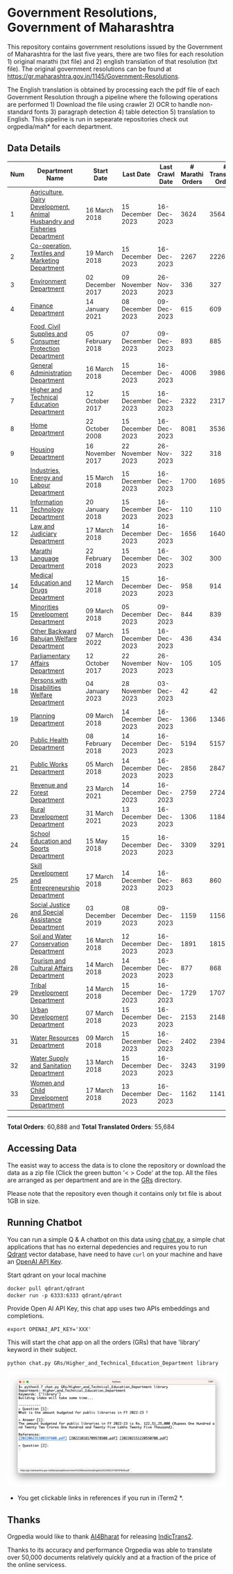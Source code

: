 # Government Resolutions, Government of Maharashtra

This repository contains government resolutions issued by the Government of Maharashtra for the last five years, there are two files for each resolution 1) original marathi (txt file) and 2) english translation of that resolution (txt file). The original government resolutions can be found at https://gr.maharashtra.gov.in/1145/Government-Resolutions.


The English translation is obtained by processing each the pdf file of each Government Resolution through a pipeline where the following operations are performed 1) Download the file using crawler 2) OCR to handle non-standard fonts 3) paragraph detection 4) table  detection 5) translation to English. This pipeline is run in sepearate repositories check out orgpedia/mah* for each department.


## Data Details

| Num | Department Name | Start Date | Last Date | Last Crawl Date | # Marathi Orders | # Translated Orders | Starting Order | Last Order |
| --- | --------------- | ---------- | --------- | --------------- | ---------------- | ------------------- | -------------- | ---------- |
| 1 | [Agriculture, Dairy Development, Animal Husbandry and Fisheries Department](GRs/Agriculture,_Dairy_Development,_Animal_Husbandry_and_Fisheries_Department) | 16 March 2018 | 15 December 2023 | 16-Dec-2023 | 3624 | 3564 | [201803161624182101.pdf](https://gr.maharashtra.gov.in/Site/Upload/Government%20Resolutions/English/201803161624182101.pdf) | [202312151654308601.pdf](https://gr.maharashtra.gov.in/Site/Upload/Government%20Resolutions/English/202312151654308601.pdf) |
| 2 | [Co-operation, Textiles and Marketing Department](GRs/Co-operation,_Textiles_and_Marketing_Department) | 19 March 2018 | 15 December 2023 | 16-Dec-2023 | 2267 | 2226 | [201803191257576702.pdf](https://gr.maharashtra.gov.in/Site/Upload/Government%20Resolutions/English/201803191257576702.pdf) | [202312151651012002.pdf](https://gr.maharashtra.gov.in/Site/Upload/Government%20Resolutions/English/202312151651012002.pdf) |
| 3 | [Environment Department](GRs/Environment_Department) | 02 December 2017 | 09 November 2023 | 26-Nov-2023 | 336 | 327 | [201712041147216904.pdf](https://gr.maharashtra.gov.in/Site/Upload/Government%20Resolutions/English/201712041147216904.pdf) | [202311091716582504.pdf](https://gr.maharashtra.gov.in/Site/Upload/Government%20Resolutions/English/202311091716582504.pdf) |
| 4 | [Finance Department](GRs/Finance_Department) | 14 January 2021 | 08 December 2023 | 09-Dec-2023 | 615 | 609 | [202101141237329905.pdf](https://gr.maharashtra.gov.in/Site/Upload/Government%20Resolutions/English/202101141237329905.pdf) | [202312081246357605.pdf](https://gr.maharashtra.gov.in/Site/Upload/Government%20Resolutions/English/202312081246357605.pdf) |
| 5 | [Food, Civil Supplies and Consumer Protection Department](GRs/Food,_Civil_Supplies_and_Consumer_Protection_Department) | 05 February 2018 | 07 December 2023 | 09-Dec-2023 | 893 | 885 | [201802121244545806.pdf](https://gr.maharashtra.gov.in/Site/Upload/Government%20Resolutions/English/201802121244545806.pdf) | [202312071158127406.pdf](https://gr.maharashtra.gov.in/Site/Upload/Government%20Resolutions/English/202312071158127406.pdf) |
| 6 | [General Administration Department](GRs/General_Administration_Department) | 16 March 2018 | 15 December 2023 | 16-Dec-2023 | 4006 | 3986 | [201803161224022707.pdf](https://gr.maharashtra.gov.in/Site/Upload/Government%20Resolutions/English/201803161224022707.pdf) | [202312151559423607.pdf](https://gr.maharashtra.gov.in/Site/Upload/Government%20Resolutions/English/202312151559423607.pdf) |
| 7 | [Higher and Technical Education Department](GRs/Higher_and_Technical_Education_Department) | 12 October 2017 | 15 December 2023 | 16-Dec-2023 | 2322 | 2317 | [201710121514029708.pdf](https://gr.maharashtra.gov.in/Site/Upload/Government%20Resolutions/English/201710121514029708.pdf) | [202312151800149608.pdf](https://gr.maharashtra.gov.in/Site/Upload/Government%20Resolutions/English/202312151800149608.pdf) |
| 8 | [Home Department](GRs/Home_Department) | 22 October 2008 | 15 December 2023 | 16-Dec-2023 | 8081 | 3536 | [20081022.pdf](https://gr.maharashtra.gov.in/Site/Upload/Government%20Resolutions/English/20081022.pdf) | [202312151533427429.pdf](https://gr.maharashtra.gov.in/Site/Upload/Government%20Resolutions/English/202312151533427429.pdf) |
| 9 | [Housing Department](GRs/Housing_Department) | 16 November 2017 | 22 November 2023 | 26-Nov-2023 | 322 | 318 | [201711161447076609.pdf](https://gr.maharashtra.gov.in/Site/Upload/Government%20Resolutions/English/201711161447076609.pdf) | [202311221219205209.pdf](https://gr.maharashtra.gov.in/Site/Upload/Government%20Resolutions/English/202311221219205209.pdf) |
| 10 | [Industries, Energy and Labour Department](GRs/Industries,_Energy_and_Labour_Department) | 15 March 2018 | 15 December 2023 | 16-Dec-2023 | 1700 | 1695 | [201803151204055010.pdf](https://gr.maharashtra.gov.in/Site/Upload/Government%20Resolutions/English/201803151204055010.pdf) | [202312151150447710.pdf](https://gr.maharashtra.gov.in/Site/Upload/Government%20Resolutions/English/202312151150447710.pdf) |
| 11 | [Information Technology Department](GRs/Information_Technology_Department) | 20 January 2018 | 15 December 2023 | 16-Dec-2023 | 110 | 110 | [201801201843024511.pdf](https://gr.maharashtra.gov.in/Site/Upload/Government%20Resolutions/English/201801201843024511.pdf) | [202312151508137711.pdf](https://gr.maharashtra.gov.in/Site/Upload/Government%20Resolutions/English/202312151508137711.pdf) |
| 12 | [Law and Judiciary Department](GRs/Law_and_Judiciary_Department) | 17 March 2018 | 14 December 2023 | 16-Dec-2023 | 1656 | 1640 | [201803171129290212.pdf](https://gr.maharashtra.gov.in/Site/Upload/Government%20Resolutions/English/201803171129290212.pdf) | [202312151745503812.pdf](https://gr.maharashtra.gov.in/Site/Upload/Government%20Resolutions/English/202312151745503812.pdf) |
| 13 | [Marathi Language Department](GRs/Marathi_Language_Department) | 22 February 2018 | 15 December 2023 | 16-Dec-2023 | 302 | 300 | [201802031549154233.pdf](https://gr.maharashtra.gov.in/Site/Upload/Government%20Resolutions/English/201802031549154233.pdf) | [202312151735181633.pdf](https://gr.maharashtra.gov.in/Site/Upload/Government%20Resolutions/English/202312151735181633.pdf) |
| 14 | [Medical Education and Drugs Department](GRs/Medical_Education_and_Drugs_Department) | 12 March 2018 | 15 December 2023 | 16-Dec-2023 | 958 | 914 | [201803121137094813.pdf](https://gr.maharashtra.gov.in/Site/Upload/Government%20Resolutions/English/201803121137094813.pdf) | [202312151045223413.pdf](https://gr.maharashtra.gov.in/Site/Upload/Government%20Resolutions/English/202312151045223413.pdf) |
| 15 | [Minorities Development Department](GRs/Minorities_Development_Department) | 09 March 2018 | 05 December 2023 | 09-Dec-2023 | 844 | 839 | [201803091218355314.pdf](https://gr.maharashtra.gov.in/Site/Upload/Government%20Resolutions/English/201803091218355314.pdf) | [202312051810102714.pdf](https://gr.maharashtra.gov.in/Site/Upload/Government%20Resolutions/English/202312051810102714.pdf) |
| 16 | [Other Backward Bahujan Welfare Department](GRs/Other_Backward_Bahujan_Welfare_Department) | 07 March 2022 | 15 December 2023 | 16-Dec-2023 | 436 | 434 | [202203081752439334.pdf](https://gr.maharashtra.gov.in/Site/Upload/Government%20Resolutions/English/202203081752439334.pdf) | [202312151851023034.pdf](https://gr.maharashtra.gov.in/Site/Upload/Government%20Resolutions/English/202312151851023034.pdf) |
| 17 | [Parliamentary Affairs Department](GRs/Parliamentary_Affairs_Department) | 12 October 2017 | 22 November 2023 | 26-Nov-2023 | 105 | 105 | [201710031642378615.pdf](https://gr.maharashtra.gov.in/Site/Upload/Government%20Resolutions/English/201710031642378615.pdf) | [202311221247565415.pdf](https://gr.maharashtra.gov.in/Site/Upload/Government%20Resolutions/English/202311221247565415.pdf) |
| 18 | [Persons with Disabilities Welfare Department](GRs/Persons_with_Disabilities_Welfare_Department) | 04 January 2023 | 28 November 2023 | 03-Dec-2023 | 42 | 42 | [202301041906309635.pdf](https://gr.maharashtra.gov.in/Site/Upload/Government%20Resolutions/English/202301041906309635.pdf) | [202311281605117035.pdf](https://gr.maharashtra.gov.in/Site/Upload/Government%20Resolutions/English/202311281605117035.pdf) |
| 19 | [Planning Department](GRs/Planning_Department) | 09 March 2018 | 14 December 2023 | 16-Dec-2023 | 1366 | 1346 | [201803091441032716.pdf](https://gr.maharashtra.gov.in/Site/Upload/Government%20Resolutions/English/201803091441032716.pdf) | [202312141041322616.pdf](https://gr.maharashtra.gov.in/Site/Upload/Government%20Resolutions/English/202312141041322616.pdf) |
| 20 | [Public Health Department](GRs/Public_Health_Department) | 08 February 2018 | 14 December 2023 | 16-Dec-2023 | 5194 | 5157 | [201801311722275417.pdf](https://gr.maharashtra.gov.in/Site/Upload/Government%20Resolutions/English/201801311722275417.pdf) | [202312141132349117.pdf](https://gr.maharashtra.gov.in/Site/Upload/Government%20Resolutions/English/202312141132349117.pdf) |
| 21 | [Public Works Department](GRs/Public_Works_Department) | 05 March 2018 | 14 December 2023 | 16-Dec-2023 | 2856 | 2847 | [201803051515468118.pdf](https://gr.maharashtra.gov.in/Site/Upload/Government%20Resolutions/English/201803051515468118.pdf) | [202312141828469718.pdf](https://gr.maharashtra.gov.in/Site/Upload/Government%20Resolutions/English/202312141828469718.pdf) |
| 22 | [Revenue and Forest Department](GRs/Revenue_and_Forest_Department) | 23 March 2021 | 14 December 2023 | 16-Dec-2023 | 2759 | 2724 | [202103231328393119.pdf](https://gr.maharashtra.gov.in/Site/Upload/Government%20Resolutions/English/202103231328393119.pdf) | [202312141706541719.pdf](https://gr.maharashtra.gov.in/Site/Upload/Government%20Resolutions/English/202312141706541719.pdf) |
| 23 | [Rural Development Department](GRs/Rural_Development_Department) | 31 March 2021 | 13 December 2023 | 16-Dec-2023 | 1306 | 1184 | [202103301021181120.pdf](https://gr.maharashtra.gov.in/Site/Upload/Government%20Resolutions/English/202103301021181120.pdf) | [202312131053574220.pdf](https://gr.maharashtra.gov.in/Site/Upload/Government%20Resolutions/English/202312131053574220.pdf) |
| 24 | [School Education and Sports Department](GRs/School_Education_and_Sports_Department) | 15 May 2018 | 15 December 2023 | 16-Dec-2023 | 3309 | 3291 | [201805161114241221.pdf](https://gr.maharashtra.gov.in/Site/Upload/Government%20Resolutions/English/201805161114241221.pdf) | [202312151704238621.pdf](https://gr.maharashtra.gov.in/Site/Upload/Government%20Resolutions/English/202312151704238621.pdf) |
| 25 | [Skill Development and Entrepreneurship Department](GRs/Skill_Development_and_Entrepreneurship_Department) | 17 March 2018 | 14 December 2023 | 16-Dec-2023 | 863 | 860 | [201803171322099003.pdf](https://gr.maharashtra.gov.in/Site/Upload/Government%20Resolutions/English/201803171322099003.pdf) | [202312141458070303.pdf](https://gr.maharashtra.gov.in/Site/Upload/Government%20Resolutions/English/202312141458070303.pdf) |
| 26 | [Social Justice and Special Assistance Department](GRs/Social_Justice_and_Special_Assistance_Department) | 03 December 2019 | 08 December 2023 | 09-Dec-2023 | 1159 | 1156 | [201912051107011622.pdf](https://gr.maharashtra.gov.in/Site/Upload/Government%20Resolutions/English/201912051107011622.pdf) | [202312081753231422.pdf](https://gr.maharashtra.gov.in/Site/Upload/Government%20Resolutions/English/202312081753231422.pdf) |
| 27 | [Soil and Water Conservation Department](GRs/Soil_and_Water_Conservation_Department) | 16 March 2018 | 12 December 2023 | 16-Dec-2023 | 1891 | 1815 | [201803161247582426.pdf](https://gr.maharashtra.gov.in/Site/Upload/Government%20Resolutions/English/201803161247582426.pdf) | [202312121054300926.pdf](https://gr.maharashtra.gov.in/Site/Upload/Government%20Resolutions/English/202312121054300926.pdf) |
| 28 | [Tourism and Cultural Affairs Department](GRs/Tourism_and_Cultural_Affairs_Department) | 14 March 2018 | 14 December 2023 | 16-Dec-2023 | 877 | 868 | [201803131542054523.pdf](https://gr.maharashtra.gov.in/Site/Upload/Government%20Resolutions/English/201803131542054523.pdf) | [202312141725274923.pdf](https://gr.maharashtra.gov.in/Site/Upload/Government%20Resolutions/English/202312141725274923.pdf) |
| 29 | [Tribal Development Department](GRs/Tribal_Development_Department) | 14 March 2018 | 15 December 2023 | 16-Dec-2023 | 1729 | 1707 | [201803091105184924.pdf](https://gr.maharashtra.gov.in/Site/Upload/Government%20Resolutions/English/201803091105184924.pdf) | [202312151218010724.pdf](https://gr.maharashtra.gov.in/Site/Upload/Government%20Resolutions/English/202312151218010724.pdf) |
| 30 | [Urban Development Department](GRs/Urban_Development_Department) | 07 March 2018 | 15 December 2023 | 16-Dec-2023 | 2153 | 2148 | [201803071203178325.pdf](https://gr.maharashtra.gov.in/Site/Upload/Government%20Resolutions/English/201803071203178325.pdf) | [202312151213187225.pdf](https://gr.maharashtra.gov.in/Site/Upload/Government%20Resolutions/English/202312151213187225.pdf) |
| 31 | [Water Resources Department](GRs/Water_Resources_Department) | 09 March 2018 | 15 December 2023 | 16-Dec-2023 | 2402 | 2394 | [201803091034435527.pdf](https://gr.maharashtra.gov.in/Site/Upload/Government%20Resolutions/English/201803091034435527.pdf) | [202312151724140727.pdf](https://gr.maharashtra.gov.in/Site/Upload/Government%20Resolutions/English/202312151724140727.pdf) |
| 32 | [Water Supply and Sanitation Department](GRs/Water_Supply_and_Sanitation_Department) | 13 March 2018 | 15 December 2023 | 16-Dec-2023 | 3243 | 3199 | [201803121414108428.pdf](https://gr.maharashtra.gov.in/Site/Upload/Government%20Resolutions/English/201803121414108428.pdf) | [202312151310482628.pdf](https://gr.maharashtra.gov.in/Site/Upload/Government%20Resolutions/English/202312151310482628.pdf) |
| 33 | [Women and Child Development Department](GRs/Women_and_Child_Development_Department) | 17 March 2018 | 13 December 2023 | 16-Dec-2023 | 1162 | 1141 | [201803171539444330.pdf](https://gr.maharashtra.gov.in/Site/Upload/Government%20Resolutions/English/201803171539444330.pdf) | [202312131053328830.pdf](https://gr.maharashtra.gov.in/Site/Upload/Government%20Resolutions/English/202312131053328830.pdf) |
----------------------------------------------------------------------------------------------------

**Total Orders**: 60,888 and **Total Translated Orders**: 55,684
## Accessing Data

The easist way to access the data is to clone the repository or download the data as a zip file (Click the green button '< > Code' at the top. All the files are arranged as per department and are in the [GRs](GRs) directory.

Please note that the repository even though it contains only txt file is about 1GB in size.

## Running Chatbot

You can run a simple Q & A chatbot on this data using [chat.py](chat.py), a simple chat applications that has no external depedencies and requires you to run [Qdrant](https://qdrant.tech/) vector database, have need to have `curl` on your machine and have an [OpenAI API Key](https://help.openai.com/en/articles/4936850-where-do-i-find-my-secret-api-key).

Start qdrant on your local machine
```shell
docker pull qdrant/qdrant
docker run -p 6333:6333 qdrant/qdrant
```

Provide Open AI API Key, this chat app uses two APIs embeddings and completions.
```shell
export OPENAI_API_KEY='XXX'
```

This will start the chat app on all the orders (GRs) that have 'library' keyword in their subject.

```shell
python chat.py GRs/Higher_and_Technical_Education_Department library
```

![screenshot of running chat.py](screenshot.png)

* You get clickable links in references if you run in iTerm2 *.

## Thanks

Orgpedia would like to thank [AI4Bharat](https://ai4bharat.iitm.ac.in/) for releasing [IndicTrans2](https://github.com/AI4Bharat/IndicTrans2).

Thanks to its accuracy and performance Orgpedia was able to translate over 50,000 documents relatively quickly and at a fraction of the price of the online servicess.











